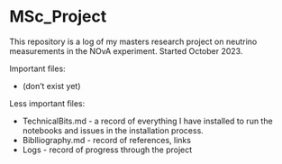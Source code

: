 # MSc_Project

This repository is a log of my masters research project on neutrino measurements in the NOvA experiment. Started October 2023.

Important files:
- (don’t exist yet)

Less important files:
- TechnicalBits.md - a record of everything I have installed to run the notebooks and issues in the installation process.
- Biblliography.md - record of references, links
- Logs - record of progress through the project
